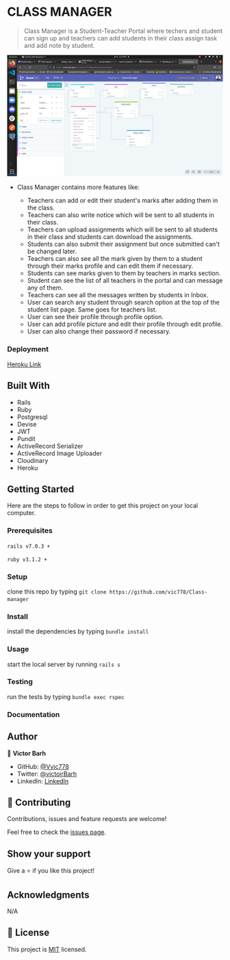 # CLASS MANAGER

> Class Manager is a Student-Teacher Portal where techers and student can sign up and teachers can add students in their class assign task and add note by student.

  ![](app/assets/images/screen1.png)
 - Class Manager contains more features like:

    - Teachers can add or edit their student's marks after adding them in the class.
    - Teachers can also write notice which will be sent to all students in their class.
    - Teachers can upload assignments which will be sent to all students in their class and students can download the assignments.
    - Students can also submit their assignment but once submitted can't be changed later.
    - Teachers can also see all the mark given by them to a student through their marks profile and can edit them if necessary.
    - Students can see marks given to them by teachers in marks section.
    - Student can see the list of all teachers in the portal and can message any of them.
    - Teachers can see all the messages written by students in Inbox.
    - User can search any student through search option at the top of the student list page. Same goes for teachers list.
    - User can see their profile through profile option.
    - User can add profile picture and edit their profile through edit profile.
    - User can also change their password if necessary.



### Deployment

[Heroku Link]()

## Built With

- Rails
- Ruby 
- Postgresql
- Devise
- JWT
- Pundit
- ActiveRecord Serializer
- ActiveRecord Image Uploader
- Cloudinary
- Heroku

## Getting Started

Here are the steps to follow in order to get this project on your local computer.

### Prerequisites

`rails v7.0.3 +`

`ruby v3.1.2 +`

### Setup

clone this repo by typing `git clone https://github.com/vic778/Class-manager`

### Install

install the dependencies by typing `bundle install`

### Usage

start the local server by running `rails s`

### Testing

run the tests by typing `bundle exec rspec`


### Documentation


## Author

👤 **Victor Barh**

- GitHub: [@Vvic778](https://github.com/vic778)
- Twitter: [@victoirBarh](https://twitter.com/)
- LinkedIn: [LinkedIn](https://linkedin.com/in/victoir-barh)


## 🤝 Contributing

Contributions, issues and feature requests are welcome!

Feel free to check the [issues page](issues/).

## Show your support

Give a ⭐️ if you like this project!

## Acknowledgments

 N/A

## 📝 License

This project is [MIT](lic.url) licensed.

